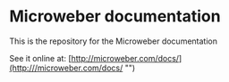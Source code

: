Microweber documentation
===


This is the repository for the Microweber documentation

 
See it online at: [http://microweber.com/docs/](http:///microweber.com/docs/ "")